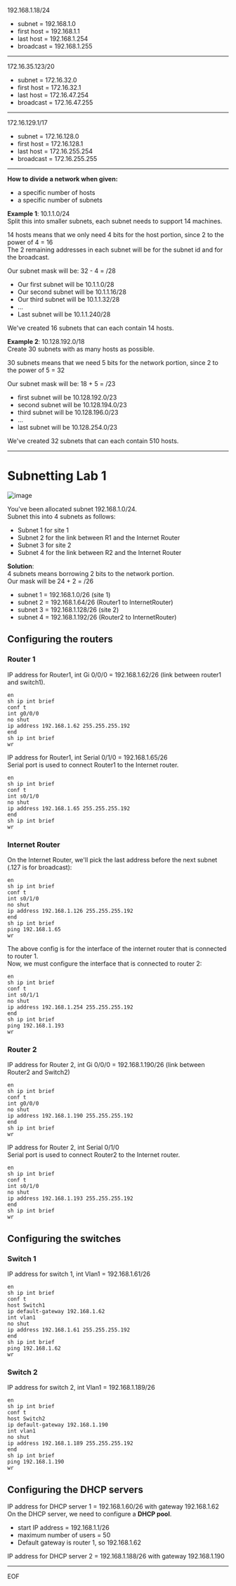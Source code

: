 192.168.1.18/24
- subnet = 192.168.1.0
- first host = 192.168.1.1
- last host = 192.168.1.254
- broadcast = 192.168.1.255

---

172.16.35.123/20
- subnet = 172.16.32.0
- first host = 172.16.32.1
- last host = 172.16.47.254
- broadcast = 172.16.47.255

---

172.16.129.1/17
- subnet = 172.16.128.0
- first host = 172.16.128.1
- last host = 172.16.255.254
- broadcast = 172.16.255.255

---

**How to divide a network when given:**
- a specific number of hosts
- a specific number of subnets

**Example 1**: 10.1.1.0/24  
Split this into smaller subnets, each subnet needs to support 14 machines. 

14 hosts means that we only need 4 bits for the host portion, since 2 to the power of 4 = 16  
The 2 remaining addresses in each subnet will be for the subnet id and for the broadcast.

Our subnet mask will be: 32 - 4 = /28  
- Our first subnet will be 10.1.1.0/28
- Our second subnet will be 10.1.1.16/28
- Our third subnet will be 10.1.1.32/28
- ...
- Last subnet will be 10.1.1.240/28
  
We've created 16 subnets that can each contain 14 hosts.  

**Example 2**: 10.128.192.0/18  
Create 30 subnets with as many hosts as possible.  

30 subnets means that we need 5 bits for the network portion, since 2 to the power of 5 = 32  

Our subnet mask will be: 18 + 5 = /23
- first subnet will be 10.128.192.0/23
- second subnet will be 10.128.194.0/23
- third subnet will be 10.128.196.0/23
- ...
- last subnet will be 10.128.254.0/23

We've created 32 subnets that can each contain 510 hosts.

---

# Subnetting Lab 1

![image](https://github.com/fastoch/Networking/assets/89261095/ae7b7fb6-ce2f-469b-a735-d6f60c3a774d)

You've been allocated subnet 192.168.1.0/24.  
Subnet this into 4 subnets as follows:
- Subnet 1 for site 1
- Subnet 2 for the link between R1 and the Internet Router
- Subnet 3 for site 2
- Subnet 4 for the link between R2 and the Internet Router

**Solution**:  
4 subnets means borrowing 2 bits to the network portion.  
Our mask will be 24 + 2 = /26
- subnet 1 = 192.168.1.0/26 (site 1)
- subnet 2 = 192.168.1.64/26 (Router1 to InternetRouter)
- subnet 3 = 192.168.1.128/26 (site 2)
- subnet 4 = 192.168.1.192/26 (Router2 to InternetRouter)

## Configuring the routers

### Router 1

IP address for Router1, int Gi 0/0/0 = 192.168.1.62/26 (link between router1 and switch1).
```
en
sh ip int brief
conf t
int g0/0/0
no shut
ip address 192.168.1.62 255.255.255.192
end
sh ip int brief
wr
```

IP address for Router1, int Serial 0/1/0 = 192.168.1.65/26  
Serial port is used to connect Router1 to the Internet router.
```
en
sh ip int brief
conf t
int s0/1/0
no shut
ip address 192.168.1.65 255.255.255.192
end
sh ip int brief
wr
```

### Internet Router

On the Internet Router, we'll pick the last address before the next subnet (.127 is for broadcast):
```
en
sh ip int brief
conf t
int s0/1/0
no shut
ip address 192.168.1.126 255.255.255.192
end
sh ip int brief
ping 192.168.1.65
wr
```
The above config is for the interface of the internet router that is connected to router 1.  
Now, we must configure the interface that is connected to router 2:
```
en
sh ip int brief
conf t
int s0/1/1
no shut
ip address 192.168.1.254 255.255.255.192
end
sh ip int brief
ping 192.168.1.193
wr
```

### Router 2

IP address for Router 2, int Gi 0/0/0 = 192.168.1.190/26 (link between Router2 and Switch2)  
```
en
sh ip int brief
conf t
int g0/0/0
no shut
ip address 192.168.1.190 255.255.255.192
end
sh ip int brief
wr
```

IP address for Router 2, int Serial 0/1/0  
Serial port is used to connect Router2 to the Internet router.
```
en
sh ip int brief
conf t
int s0/1/0
no shut
ip address 192.168.1.193 255.255.255.192
end
sh ip int brief
wr
```


## Configuring the switches 

### Switch 1

IP address for switch 1, int Vlan1 = 192.168.1.61/26  
```
en
sh ip int brief
conf t
host Switch1
ip default-gateway 192.168.1.62
int vlan1
no shut
ip address 192.168.1.61 255.255.255.192
end
sh ip int brief
ping 192.168.1.62
wr
```

### Switch 2

IP address for switch 2, int Vlan1 = 192.168.1.189/26  
```
en
sh ip int brief
conf t
host Switch2
ip default-gateway 192.168.1.190
int vlan1
no shut
ip address 192.168.1.189 255.255.255.192
end
sh ip int brief
ping 192.168.1.190
wr
```

## Configuring the DHCP servers

IP address for DHCP server 1 = 192.168.1.60/26 with gateway 192.168.1.62  
On the DHCP server, we need to configure a **DHCP pool**.  
- start IP address = 192.168.1.1/26
- maximum number of users = 50
- Default gateway is router 1, so 192.168.1.62

IP address for DHCP server 2 = 192.168.1.188/26 with gateway 192.168.1.190



---
EOF
